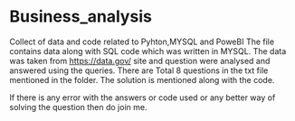 # Business_analysis
Collect of data and code related to Pyhton,MYSQL and PoweBI
The file contains data along with SQL code which was written in MYSQL.
The data was taken from  https://data.gov/ site and question were analysed and answered using the queries.
There are Total 8 questions in the txt file mentioned in the folder.
The solution is mentioned along with the code.

If there is any error with the answers or code used or any better way of solving the question then do join me.
